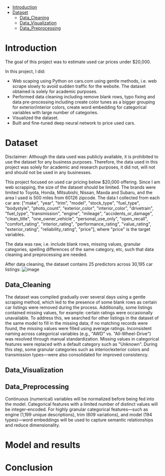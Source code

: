 - [Introduction](#introduction)
- [Dataset](#dataset)
  - [Data_Cleaning](#data_cleaning)
  - [Data_Visualization](#data_visualization)
  - [Data_Preprocessing](#data_preprocessing)

# Introduction

The goal of this project was to estimate used car prices under $20,000.

In this project, I did:
- Web scaping using Python on cars.com using gentle methods, i.e. web scrape slowly to avoid sudden traffic for the website. The dataset obtained is solely for academic purposes.
- Performed data cleaning including remove blank rows, typo fixing and data pre-processing including create color tunes as a bigger grouping for exterior/interior colors, create word embedding for categorical variables with large number of categories.
- Visualized the dataset.
- Built and fine-tuned deep neural network to price used cars.

# Dataset

Disclaimer: Although the data used was publicly available, it is prohibited to use the dataset for any business purposes. Therefore, the data used in this project was solely for academic and research purposes, it did not, will not and should not be used in any businesses.

This project focused on used car pricing below $20,000 offering. Since I am web scrapping, the size of the dataset should be limited. The brands were limited to Toyota, Honda, Mitsubishi, Nissan, Maxda and Subaru, and the area I used is 500 miles from 60126 zipcode. The data I collected from each car are: ["make", "year", "trim", "model", "stock_type", "fuel_type", "bodystyle", "photo_count", "exterior_color", "interior_color", "drivetrain", "fuel_type", "transmission", "engine", "mileage", "accidents_or_damage", "clean_title", "one_owner_vehicle", "personal_use_only", "open_recall", "comfort_rating", "interior_rating", "performance_rating", "value_rating", "exterior_rating", "reliability_rating", "price"], where "price" is the target variables. 

The data was raw, i.e. include blank rows, missing values, granular categories, spelling differences of the same category, etc, such that data cleaning and preprocessing are needed. 

After data cleaning, the dataset contains 25 predictors across 30,195 car listings:
![image](https://github.com/user-attachments/assets/30781b46-f840-42d1-878f-4053f81dff88)

## Data_Cleaning

The dataset was compiled gradually over several days using a gentle scraping method, which led to the presence of some blank rows as certain car listings were removed during the process. Additionally, some listings contained missing values, for example: certain ratings were occasionally unavailable. To address this, we searched for other listings in the dataset of the same model to fill in the missing data; if no matching records were found, the missing values were filled using average ratings. Inconsistent naming across categorical variables (e.g., "AWD" vs. "All-Wheel-Drive") was resolved through manual standardization. Missing values in categorical features were replaced with a default category such as "Unknown". During this step, some granular categories such as interior/exterior colors and transmission types—were also consolidated for improved consistency.

## Data_Visualization

## Data_Preprocessing

Continuous (numerical) variables will be normalized before being fed into the model. Categorical features with a limited number of distinct values will be integer-encoded. For highly granular categorical features—such as engine (1,199 unique descriptions), trim (609 variations), and model (194 types)—word embeddings will be used to capture semantic relationships and reduce dimensionality.

# Model and results



# Conclusion

